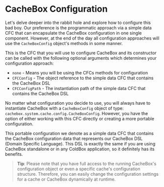 # CacheBox Configuration

Let's delve deeper into the rabbit hole and explore how to configure this bad boy. Our preference is the programmatic approach via a simple data CFC that can encapsulate the CacheBox configuration in one single component. However, at the end of the day all configuration approaches will use the `CacheBoxConfig` object's methods in some manner.

This is the CFC that you will use to configure CacheBox and its constructor can be called with the following optional arguments which determines your configuration approach:

* `none` - Means you will be using the CFCs methods for configuration
* `CFCConfig` - The object reference to the simple data CFC that contains the CacheBox DSL
* `CFCConfigPath` - The instantiation path of the simple data CFC that contains the CacheBox DSL

No matter what configuration you decide to use, you will always have to instantiate CacheBox with a `CacheBoxConfig` object of type: `cachebox.system.cache.config.CacheBoxConfig`. However, you have the option of either working with this CFC directly or creating a more portable configuration.

This portable configuration we denote as a simple data CFC that contains the CacheBox configuration data that represents our CacheBox DSL \(Domain Specific Language\). This DSL is exactly the same if you are using CacheBox standalone or in any ColdBox application, so it definitely has its benefits.

> **Tip**: Please note that you have full access to the running CacheBox's configuration object or even a specific cache's configuration structure. Therefore, you can easily change the configuration settings for a cache or CacheBox dynamically at runtime.

